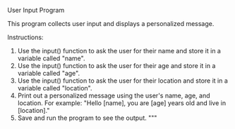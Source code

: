 User Input Program

This program collects user input and displays a personalized message.

Instructions:
1. Use the input() function to ask the user for their name and store it in a variable called "name".
2. Use the input() function to ask the user for their age and store it in a variable called "age".
3. Use the input() function to ask the user for their location and store it in a variable called "location".
4. Print out a personalized message using the user's name, age, and location. For example:
   "Hello [name], you are [age] years old and live in [location]."
5. Save and run the program to see the output.
"""